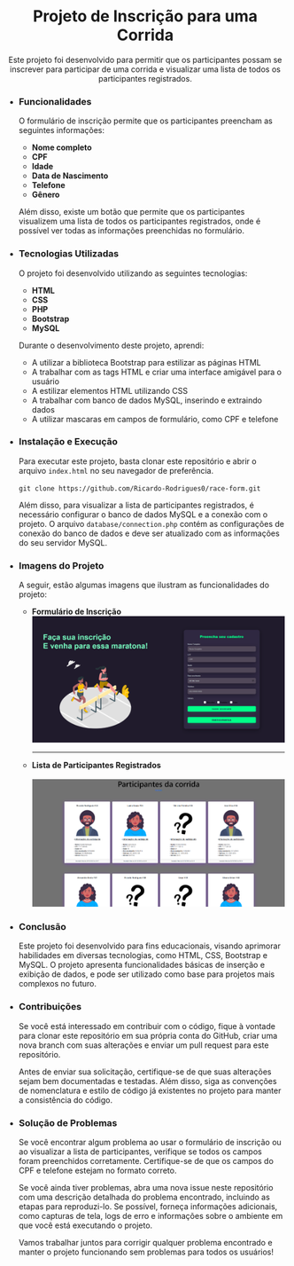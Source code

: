 <h1 align="center">Projeto de Inscrição para uma Corrida</h1>
<p align="center">Este projeto foi desenvolvido para permitir que os participantes possam se inscrever para participar de uma corrida e visualizar uma lista de todos os participantes registrados.</p>
<ul>
  <li><h3>Funcionalidades</h3></li>
  <p>O formulário de inscrição permite que os participantes preencham as seguintes informações:</p>
  <ul>
    <li><b>Nome completo</b></li>
    <li><b>CPF</b></li>
    <li><b>Idade</b></li>
    <li><b>Data de Nascimento</b></li>
    <li><b>Telefone</b></li>
    <li><b>Gênero</b></li>
  </ul>
  <p>Além disso, existe um botão que permite que os participantes visualizem uma lista de todos os participantes registrados, onde é possível ver todas as informações preenchidas no formulário.</p>
</ul>
<ul>
  <li><h3>Tecnologias Utilizadas</h3></li>
  <p>O projeto foi desenvolvido utilizando as seguintes tecnologias:</p>
  <ul>
    <li><b>HTML</b></li>
    <li><b>CSS</b></li>
    <li><b>PHP</b></li>
    <li><b>Bootstrap</b></li>
    <li><b>MySQL</b></li>
  </ul>
  <p>Durante o desenvolvimento deste projeto, aprendi:</p>
  <ul>
    <li>A utilizar a biblioteca Bootstrap para estilizar as páginas HTML</li>
    <li>A trabalhar com as tags HTML e criar uma interface amigável para o usuário</li>
    <li>A estilizar elementos HTML utilizando CSS</li>
    <li>A trabalhar com banco de dados MySQL, inserindo e extraindo dados</li>
    <li>A utilizar mascaras em campos de formulário, como CPF e telefone</li>
  </ul>
</ul>
<ul>
  <li><h3>Instalação e Execução</h3></li>
  <p>Para executar este projeto, basta clonar este repositório e abrir o arquivo <code>index.html</code> no seu navegador de preferência.</p>
  <code>git clone https://github.com/Ricardo-Rodrigues0/race-form.git</code>
  <p>Além disso, para visualizar a lista de participantes registrados, é necessário configurar o banco de dados MySQL e a conexão com o projeto. O arquivo <code>database/connection.php</code> contém as configurações de conexão do banco de dados e deve ser atualizado com as informações do seu servidor MySQL.</p>
</ul>
<ul>
  <li><h3>Imagens do Projeto</h3></li>
  <p>A seguir, estão algumas imagens que ilustram as funcionalidades do projeto:</p>
  <ul>
    <li><b>Formulário de Inscrição</b></li>
    <img src="/assets/image/formulario.png" alt="texto alternativo">
    <hr>
    <li><b>Lista de Participantes Registrados</b></li></br>
    <img src="/assets/image/participantes.png" alt="texto alternativo">
  </ul>
</ul>
<ul>
  <li><h3>Conclusão</h3></li>
<p>Este projeto foi desenvolvido para fins educacionais, visando aprimorar habilidades em diversas tecnologias, como HTML, CSS, Bootstrap e MySQL. O projeto apresenta funcionalidades básicas de inserção e exibição de dados, e pode ser utilizado como base para projetos mais complexos no futuro.</p>
</ul>
<ul>
  <li><h3>Contribuições</h3></li>
<p>Se você está interessado em contribuir com o código, fique à vontade para clonar este repositório em sua própria conta do GitHub, criar uma nova branch com suas alterações e enviar um pull request para este repositório.</p>
<p>Antes de enviar sua solicitação, certifique-se de que suas alterações sejam bem documentadas e testadas. Além disso, siga as convenções de nomenclatura e estilo de código já existentes no projeto para manter a consistência do código.</p>
</ul>
<ul>
  <li><h3>Solução de Problemas</h3></li>
<p>Se você encontrar algum problema ao usar o formulário de inscrição ou ao visualizar a lista de participantes, verifique se todos os campos foram preenchidos corretamente. Certifique-se de que os campos do CPF e telefone estejam no formato correto.</p>
<p>Se você ainda tiver problemas, abra uma nova issue neste repositório com uma descrição detalhada do problema encontrado, incluindo as etapas para reproduzi-lo. Se possível, forneça informações adicionais, como capturas de tela, logs de erro e informações sobre o ambiente em que você está executando o projeto.</p>
<p>Vamos trabalhar juntos para corrigir qualquer problema encontrado e manter o projeto funcionando sem problemas para todos os usuários!</p>
</ul>